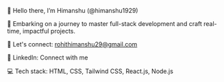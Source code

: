 👋 Hello there, I’m Himanshu (@himanshu1929)

🚀 Embarking on a journey to master full-stack development and craft real-time, impactful projects.

📧 Let's connect: rohithimanshu29@gmail.com

🔗 LinkedIn: Connect with me

💻 Tech stack: HTML, CSS, Tailwind CSS, React.js, Node.js

<!---
himanshu1929/himanshu1929 is a ✨ special ✨ repository because its `README.md` (this file) appears on your GitHub profile.
You can click the Preview link to take a look at your changes.
--->
